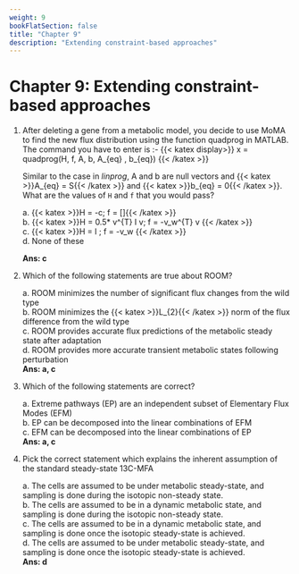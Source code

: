 ```yaml
---
weight: 9
bookFlatSection: false
title: "Chapter 9"
description: "Extending constraint-based approaches"
---
```


# Chapter 9: Extending constraint-based approaches

1. After deleting a gene from a metabolic model, you decide to use MoMA to find the new flux distribution using the function quadprog in MATLAB. The command you have to enter is :-
{{< katex display>}} x = quadprog(H, f, A, b, A_{eq} , b_{eq}) {{< /katex >}}

     Similar to the case in *linprog*, A and b are null vectors and {{< katex >}}A_{eq} = S{{< /katex >}} and {{< katex >}}b_{eq} = 0{{< /katex >}}. What are the values of `H` and `f` that you would pass?

    a. {{< katex >}}H = -c; f = []{{< /katex >}}  
    b. {{< katex >}}H = 0.5* v^{T} I v; f = -v_w^{T} v {{< /katex >}}  
    c. {{< katex >}}H = I ; f = -v_w {{< /katex >}}  
    d. None of these  
    
   **Ans: c**
 
2. Which of the following statements are true about ROOM?

    a.  ROOM minimizes the number of significant flux changes from the wild type  
    b.  ROOM minimizes the {{< katex >}}L_{2}{{< /katex >}} norm of the flux difference from the wild type  
    c.  ROOM provides accurate flux predictions of the metabolic steady state after adaptation  
    d.  ROOM provides more accurate transient metabolic states following perturbation  
    **Ans: a, c**
    

3. Which of the following statements are correct?

    a.  Extreme pathways (EP) are an independent subset of Elementary Flux Modes (EFM)  
    b.  EP can be decomposed into the linear combinations of EFM  
    c.  EFM can be decomposed into the linear combinations of EP  
    **Ans: a, c**  
    

4. Pick the correct statement which explains the inherent assumption of the standard steady-state 13C-MFA
    
    a.  The cells are assumed to be under metabolic steady-state, and sampling is done during the isotopic non-steady state.  
    b.  The cells are assumed to be in a dynamic metabolic state, and sampling is done during the isotopic non-steady state.  
    c.  The cells are assumed to be in a dynamic metabolic state, and sampling is done once the isotopic steady-state is achieved.  
    d.  The cells are assumed to be under metabolic steady-state, and sampling is done once the isotopic steady-state is achieved.  
    **Ans: d** 